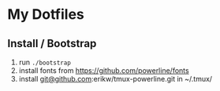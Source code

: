 # My Dotfiles

## Install / Bootstrap
1. run `./bootstrap`
1. install fonts from https://github.com/powerline/fonts
1. install git@github.com:erikw/tmux-powerline.git in ~/.tmux/

